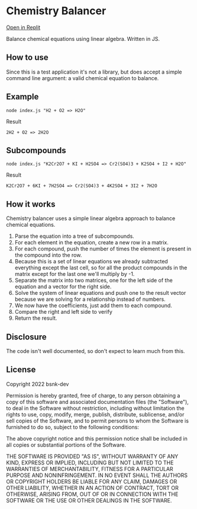 # Chemistry Balancer

[Open in Replit](https://replit.com/github/bsnk-dev/ChemistryBalancer)

Balance chemical equations using linear algebra. Written in JS.

## How to use

Since this is a test application it's not a library, but does accept a simple command line argument: a valid chemical equation to balance.

## Example

    node index.js "H2 + O2 => H2O"

Result

    2H2 + O2 => 2H2O

## Subcompounds

    node index.js "K2Cr2O7 + KI + H2SO4 => Cr2(SO4)3 + K2SO4 + I2 + H2O"

Result

    K2Cr2O7 + 6KI + 7H2SO4 => Cr2(SO4)3 + 4K2SO4 + 3I2 + 7H2O

## How it works

Chemistry balancer uses a simple linear algebra approach to balance chemical equations.

1. Parse the equation into a tree of subcompounds.
2. For each element in the equation, create a new row in a matrix.
3. For each compound, push the number of times the element is present in the compound into the row.
4. Because this is a set of linear equations we already subtracted everything except the last cell, 
   so for all the product compounds in the matrix except for the last one we'll multiply by -1.
5. Separate the matrix into two matrices, one for the left side of the equation and a vector for the right side.
6. Solve the system of linear equations and push one to the result vector because we are solving for a relationship instead of numbers.
7. We now have the coefficients, just add them to each compound.
8. Compare the right and left side to verify
9. Return the result.

## Disclosure
The code isn't well documented, so don't expect to learn much from this.

## License

Copyright 2022 bsnk-dev

Permission is hereby granted, free of charge, to any person obtaining a copy of this software and associated documentation files (the "Software"), to deal in the Software without restriction, including without limitation the rights to use, copy, modify, merge, publish, distribute, sublicense, and/or sell copies of the Software, and to permit persons to whom the Software is furnished to do so, subject to the following conditions:

The above copyright notice and this permission notice shall be included in all copies or substantial portions of the Software.

THE SOFTWARE IS PROVIDED "AS IS", WITHOUT WARRANTY OF ANY KIND, EXPRESS OR IMPLIED, INCLUDING BUT NOT LIMITED TO THE WARRANTIES OF MERCHANTABILITY, FITNESS FOR A PARTICULAR PURPOSE AND NONINFRINGEMENT. IN NO EVENT SHALL THE AUTHORS OR COPYRIGHT HOLDERS BE LIABLE FOR ANY CLAIM, DAMAGES OR OTHER LIABILITY, WHETHER IN AN ACTION OF CONTRACT, TORT OR OTHERWISE, ARISING FROM, OUT OF OR IN CONNECTION WITH THE SOFTWARE OR THE USE OR OTHER DEALINGS IN THE SOFTWARE.
